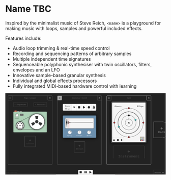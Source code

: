 # Name TBC
Inspired by the minimalist music of Steve Reich, `<name>` is a playground for making music with loops, samples and powerful included effects.

Features include:
* Audio loop trimming & real-time speed control
* Recording and sequencing patterns of arbitrary samples
* Multiple independent time signatures
* Sequenceable polyphonic synthesiser with twin oscillators, filters, envelopes and an LFO
* Innovative sample-based granular synthesis
* Individual and global effects processors
* Fully integrated MIDI-based hardware control with learning

![Music maker app](Screenshot.png)
